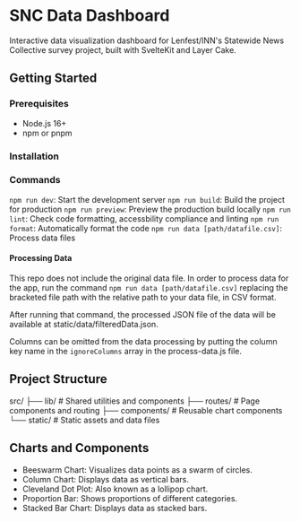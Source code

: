 # SNC Data Dashboard

Interactive data visualization dashboard for Lenfest/INN's Statewide News Collective survey project, built with SvelteKit and Layer Cake.

## Getting Started

### Prerequisites
- Node.js 16+
- npm or pnpm

### Installation

### Commands
`npm run dev`: Start the development server
`npm run build`: Build the project for production
`npm run preview`: Preview the production build locally
`npm run lint`: Check code formatting, accessbility compliance and linting
`npm run format`: Automatically format the code
`npm run data [path/datafile.csv]`: Process data files

#### Processing Data

This repo does not include the original data file. In order to process data for the app, run the command `npm run data [path/datafile.csv]` replacing the bracketed file path with the relative path to your data file, in CSV format.

After running that command, the processed JSON file of the data will be available at static/data/filteredData.json.

Columns can be omitted from the data processing by putting the column key name in the `ignoreColumns` array in the process-data.js file.

## Project Structure
src/
  ├── lib/           # Shared utilities and components
  ├── routes/        # Page components and routing
  ├── components/    # Reusable chart components
  └── static/        # Static assets and data files

## Charts and Components
- Beeswarm Chart: Visualizes data points as a swarm of circles.
- Column Chart: Displays data as vertical bars.
- Cleveland Dot Plot: Also known as a lollipop chart.
- Proportion Bar: Shows proportions of different categories.
- Stacked Bar Chart: Displays data as stacked bars.
